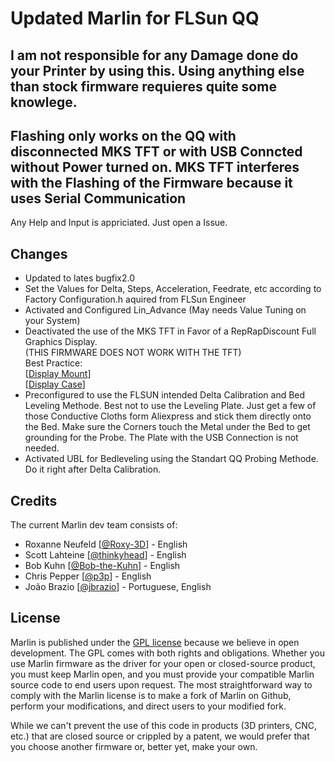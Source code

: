 # Updated Marlin for FLSun QQ

## I am not responsible for any Damage done do your Printer by using this. Using anything else than stock firmware requieres quite some knowlege.

## Flashing only works on the QQ with disconnected MKS TFT or with USB Conncted without Power turned on. MKS TFT interferes with the Flashing of the Firmware because it uses Serial Communication

Any Help and Input is appriciated. Just open a Issue.

## Changes
 - Updated to lates bugfix2.0
 - Set the Values for Delta, Steps, Acceleration, Feedrate, etc according to Factory Configuration.h aquired from FLSun Engineer
 - Activated and Configured Lin_Advance (May needs Value Tuning on your System)
 - Deactivated the use of the MKS TFT in Favor of a RepRapDiscount Full Graphics Display.  
 (THIS FIRMWARE DOES NOT WORK WITH THE TFT)  
Best Practice:  
[[Display Mount](https://www.thingiverse.com/thing:3058250)]  
[[Display Case](https://www.thingiverse.com/thing:2368534)]  
- Preconfigured to use the FLSUN intended Delta Calibration and Bed Leveling Methode.
  Best not to use the Leveling Plate. Just get a few of those Conductive Cloths form Aliexpress and stick them directly onto the Bed.
  Make sure the Corners touch the Metal under the Bed to get grounding for the Probe. The Plate with the USB Connection is not needed.
- Activated UBL for Bedleveling using the Standart QQ Probing Methode. Do it right after Delta Calibration.

## Credits

The current Marlin dev team consists of:
 - Roxanne Neufeld [[@Roxy-3D](https://github.com/Roxy-3D)] - English
 - Scott Lahteine [[@thinkyhead](https://github.com/thinkyhead)] - English
 - Bob Kuhn [[@Bob-the-Kuhn](https://github.com/Bob-the-Kuhn)] - English
 - Chris Pepper [[@p3p](https://github.com/p3p)] - English
 - João Brazio [[@jbrazio](https://github.com/jbrazio)] - Portuguese, English

## License

Marlin is published under the [GPL license](/LICENSE) because we believe in open development. The GPL comes with both rights and obligations. Whether you use Marlin firmware as the driver for your open or closed-source product, you must keep Marlin open, and you must provide your compatible Marlin source code to end users upon request. The most straightforward way to comply with the Marlin license is to make a fork of Marlin on Github, perform your modifications, and direct users to your modified fork.

While we can't prevent the use of this code in products (3D printers, CNC, etc.) that are closed source or crippled by a patent, we would prefer that you choose another firmware or, better yet, make your own.
